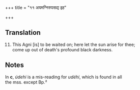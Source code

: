 +++
title = "११ अयमग्निरुपसद्य इह"

+++
## Translation
11. This Agni \[is\] to be waited on; here let the sun arise for thee;  
come up out of death's profound black darkness.

## Notes
In **c**, *údehi* is a mis-reading for *udéhi*, which is found in all  
the mss. except Bp.²
